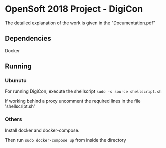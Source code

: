 # OpenSoft 2018 Project - DigiCon

The detailed explanation of the work is given in the "Documentation.pdf"  

## Dependencies

Docker

## Running

### Ubunutu

For running DigiCon, execute the shellscript `sudo -s source shellscript.sh`

If working behind a proxy uncomment the required lines in the file 'shellscript.sh'

### Others

Install docker and docker-compose.

Then run `sudo docker-compose up` from inside the directory 


